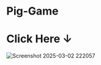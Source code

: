 # Pig-Game

# Click Here ↓


![Screenshot 2025-03-02 222057](https://github.com/user-attachments/assets/a3d68574-4e81-4aff-b40e-71c0452d765b)
